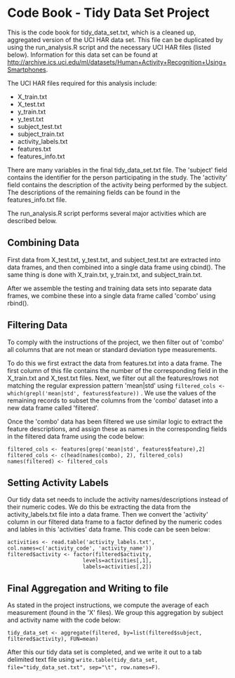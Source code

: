 Code Book - Tidy Data Set Project
===================================

This is the code book for tidy_data_set.txt, which is a cleaned up, aggregated version of the UCI HAR data set.  This file can be duplicated by using the run_analysis.R script and the necessary UCI HAR files (listed below).  Information for this data set can be found at http://archive.ics.uci.edu/ml/datasets/Human+Activity+Recognition+Using+Smartphones.

The UCI HAR files required for this analysis include:
* X_train.txt
* X_test.txt
* y_train.txt
* y_test.txt
* subject_test.txt
* subject_train.txt
* activity_labels.txt
* features.txt
* features_info.txt

There are many variables in the final tidy_data_set.txt file.  The 'subject' field contains the identifier for the person participating in the study.  The 'activity' field contains the description of the activity being performed by the subject.  The descriptions of the remaining fields can be found in the features_info.txt file.  

The run_analysis.R script performs several major activities which are described below.

Combining Data
---------------------------

First data from X_test.txt, y_test.txt, and subject_test.txt are extracted into data frames, and then combined into a single data frame using cbind().  The same thing is done with X_train.txt, y_train.txt, and subject_train.txt.  

After we assemble the testing and training data sets into separate data frames, we combine these into a single data frame called 'combo' using rbind().

Filtering Data
---------------------------
To comply with the instructions of the project, we then filter out of 'combo' all columns that are not mean or standard deviation type measurements.  

To do this we first extract the data from features.txt into a data frame.  The first column of this file contains the number of the corresponding field in the X_train.txt and X_test.txt files.  Next, we filter out all the features/rows not matching the regular expression pattern 'mean|std' using `filtered_cols <- which(grepl('mean|std', features$feature))` .  We use the values of the remaining records to subset the columns from the 'combo' dataset into a new data frame called 'filtered'.  

Once the 'combo' data has been filtered we use similar logic to extract the feature descriptions, and assign these as names in the corresponding fields in the filtered data frame using the code below:

    filtered_cols <- features[grep('mean|std', features$feature),2]
    filtered_cols <- c(head(names(combo), 2), filtered_cols)
    names(filtered) <- filtered_cols

Setting Activity Labels
---------------------------------
Our tidy data set needs to include the activity names/descriptions instead of their numeric codes.  We do this be extracting the data from the activity_labels.txt file into a data frame.  Then we convert the 'activity' column in our filtered data frame to a factor defined by the numeric codes and lables in this 'activities' data frame.  This code can be seen below:

    activities <- read.table('activity_labels.txt', col.names=c('activity_code', 'activity_name'))
    filtered$activity <- factor(filtered$activity, 
                            levels=activities[,1],
                            labels=activities[,2])

Final Aggregation and Writing to file
-----------------------------------------------
As stated in the project instructions, we compute the average of each measurement (found in the 'X' files).  We group this aggregation by subject and activity name with the code below:

    tidy_data_set <- aggregate(filtered, by=list(filtered$subject, filtered$activity), FUN=mean) 

After this our tidy data set is completed, and we write it out to a tab delimited text file using `write.table(tidy_data_set, file="tidy_data_set.txt", sep="\t", row.names=F)`.
